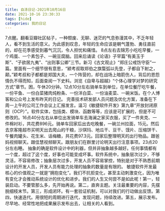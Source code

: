 ```yaml
---
title: 自涤日记-2021年10月16日
date: 2021-10-16 23:30:33
tags: [hide]
categories: 我的日记
---
```

7点醒。翻看豆瓣社区帖子，一种颓废、无聊、迷茫的气息弥漫其中，不乏年轻人，看不到生活的意义。为此感到叹息，年轻的生命应该是朝气蓬勃、勇往直前的，却在花季感受到暮气沉沉，令人担忧和痛惜。 8点左右去锦芳小吃吃早餐，一个鸡蛋、一个素包子、一碗豆腐脑。回来后诵读《论语》子罕篇“有美玉于斯”、“子欲居九夷”、“出则事公卿”三节。新习《古文观止》“郑庄公戒饬守臣”一篇。里面有一个细节很有意思，“颍考叔取郑伯之旗蝥弧以先登，子都自下射之，颠。”颖考叔和子都都是郑国大夫，一个阵营的，却在战场上暗箭伤人，背后的恩怨情仇不得而知，后面查阅一下史料。浏览《自卑与超越》“个体心理学对梦的研究方式”章节。困，午休20分钟。12点10分左右骑单车到单位，在单位餐厅吃午餐，一份平鱼、一份白菜猪肉炖粉条、一份洋白菜、一份油麦菜、一碗米饭。在个人博客和公众号上发布昨天的日记。 完善技术研发部人员问题及优化方案，准备在下周一上午的公司工作会议上汇报发言。温习《敏捷软件开发》第九章“开放封闭原则（OCP）”。软件实体，包括类、模块、函数等等，应该是可扩展的，但是不可修改的。16点40分左右从单位出发骑单车去海澜之家买衣服，买了一件夹克、一件棉衬衫，共花费896元。骑单车回家后出去吃晚餐，一碗兰州拉面，15元。然后去京客隆超市买明天出去爬山的干粮，沙琪玛、地瓜干、豆干、馍片、压缩饼干、午餐肉罐头、花生米、话梅糖，共花费97.3元。回家后整理明天的出行物品。跟爸妈视频聊天。跟佳慧视频聊天。跟朋友们在群里讨论明天出行注意事项。23点20分左右睡。
抽象的确是软件设计中的利器，但并非抽象越多越好。任何事情都有一个度，超过了这个度，好事也可能变成坏事。软件系统中，抽象层次过少，不够灵活，不容易修改；抽象层次过多，开发人员不容易掌控，特别是对于不熟悉前期设计的开发人员，开发人员有能力处理的抽象的数量是有限的。
敏捷软件开发最核心的价值观之一就是“拥抱变化”。我们不抗拒变化，甚至主动刺激变化，因为唯有变化才会推动系统设计的优化和进步。我们的人生又何尝不是如此呢！第一，轻装启动。不要管那么多，先开始再说。第二，直奔主题。关注最重要的内容，先摆脱细枝末节。第三，形成闭环。有一套验证机制，可以对我们的行动做出反馈。第四，快速迭代。用很短的周期进行迭代，发现问题，持续改进。第五，展示发布。尽早地、经常性地把成果展示发布出去，让相关的人看到。